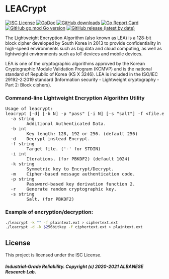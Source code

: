 # LEACrypt
[![ISC License](http://img.shields.io/badge/license-ISC-blue.svg)](https://github.com/pedroalbanese/leacrypt/blob/master/LICENSE.md) 
[![GoDoc](https://godoc.org/github.com/pedroalbanese/leacrypt?status.png)](http://godoc.org/github.com/pedroalbanese/leacrypt)
[![GitHub downloads](https://img.shields.io/github/downloads/pedroalbanese/leacrypt/total.svg?logo=github&logoColor=white)](https://github.com/pedroalbanese/leacrypt/releases)
[![Go Report Card](https://goreportcard.com/badge/github.com/pedroalbanese/leacrypt)](https://goreportcard.com/report/github.com/pedroalbanese/leacrypt)
[![GitHub go.mod Go version](https://img.shields.io/github/go-mod/go-version/pedroalbanese/leacrypt)](https://golang.org)
[![GitHub release (latest by date)](https://img.shields.io/github/v/release/pedroalbanese/leacrypt)](https://github.com/pedroalbanese/leacrypt/releases)

The Lightweight Encryption Algorithm (also known as LEA) is a 128-bit block cipher developed by South Korea in 2013 to provide confidentiality in high-speed environments such as big data and cloud computing, as well as lightweight environments such as IoT devices and mobile devices.

LEA is one of the cryptographic algorithms approved by the Korean Cryptographic Module Validation Program (KCMVP) and is the national standard of Republic of Korea (KS X 3246). LEA is included in the ISO/IEC 29192-2:2019 standard (Information security - Lightweight cryptography - Part 2: Block ciphers).
### Command-line Lightweight Encryption Algorithm Utility
<pre>Usage of leacrypt:
leacrypt [-d] [-b N] -p "pass" [-i N] [-s "salt"] -f &lt;file.ext&gt;
  -a string
        Additional Authenticated Data.
  -b int
        Key length: 128, 192 or 256. (default 256)
  -d    Decrypt instead Encrypt.
  -f string
        Target file. ('-' for STDIN)
  -i int
        Iterations. (for PBKDF2) (default 1024)
  -k string
        Symmetric key to Encrypt/Decrypt.
  -m    Cipher-based message authentication code.
  -p string
        Password-based key derivation function 2.
  -r    Generate random cryptographic key.
  -s string
        Salt. (for PBKDF2)</pre>

### Example of encryption/decryption:
```sh
./leacrypt -k "" -f plaintext.ext > ciphertext.ext
./leacrypt -d -k $256bitkey -f ciphertext.ext > plaintext.ext
```

## License

This project is licensed under the ISC License.

##### Industrial-Grade Reliability. Copyright (c) 2020-2021 ALBANESE Research Lab.
